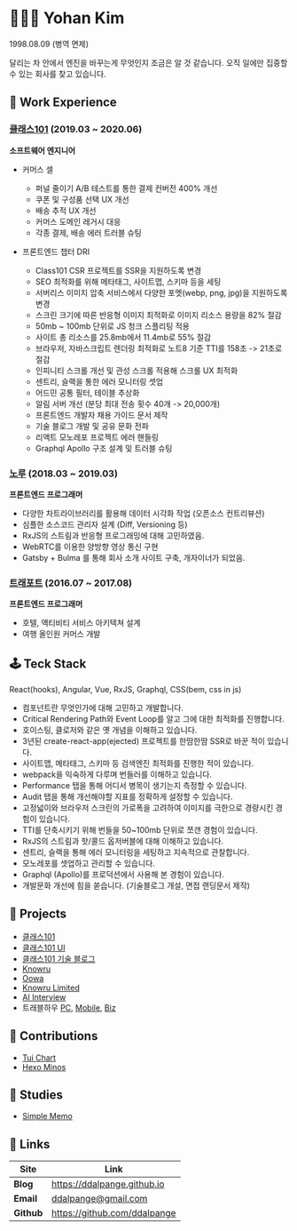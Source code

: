 # 👨🏻‍💻 Yohan Kim

1998.08.09 (병역 면제)

달리는 차 안에서 엔진을 바꾸는게 무엇인지 조금은 알 것 같습니다.
오직 일에만 집중할 수 있는 회사를 찾고 있습니다.


## 📌 Work Experience

### [클래스101](https://class101.net) (2019.03 ~ 2020.06)

**소프트웨어 엔지니어**

- 커머스 셀
  - 퍼널 줄이기 A/B 테스트를 통한 결제 컨버전 400% 개선
  - 쿠폰 및 구성품 선택 UX 개선 
  - 배송 추적 UX 개선
  - 커머스 도메인 레거시 대응
  - 각종 결제, 배송 에러 트러블 슈팅
  
- 프론트엔드 챕터 DRI
  - Class101 CSR 프로젝트를 SSR을 지원하도록 변경
  - SEO 최적화를 위해 메타태그, 사이트맵, 스키마 등을 세팅
  - 서버리스 이미지 압축 서비스에서 다양한 포멧(webp, png, jpg)을 지원하도록 변경 
  - 스크린 크기에 따른 반응형 이미지 최적화로 이미지 리소스 용량을 82% 절감 
  - 50mb ~ 100mb 단위로 JS 청크 스플리팅 적용 
  - 사이트 총 리소스를 25.8mb에서 11.4mb로 55% 절감
  - 브라우저, 자바스크립트 렌더링 최적화로 노트8 기준 TTI를 158초 -> 21초로 절감
  - 인피니티 스크롤 개선 및 관성 스크롤 적용해 스크롤 UX 최적화
  - 센트리, 슬랙을 통한 에러 모니터링 셋업
  - 어드민 공통 필터, 테이블 추상화
  - 알림 서버 개선 (분당 최대 전송 횟수 40개 -> 20,000개)
  - 프론트엔드 개발자 채용 가이드 문서 제작
  - 기술 블로그 개발 및 공유 문화 전파
  - 리액트 모노레포 프로젝트 에러 핸들링 
  - Graphql Apollo 구조 설계 및 트러블 슈팅 

### [노루](http://knowru.com) (2018.03 ~ 2019.03)

**프론트엔드 프로그래머**

- 다양한 차트라이브러리를 활용해 데이터 시각화 작업 (오픈소스 컨트리뷰션)
- 심플한 소스코드 관리자 설계 (Diff, Versioning 등)
- RxJS의 스트림과 반응형 프로그래밍에 대해 고민하였음.
- WebRTC를 이용한 양방향 영상 통신 구현
- Gatsby + Bulma 를 통해 회사 소개 사이트 구축, 개자이너가 되었음.

### [트래포트](https://m.travelhow.com) (2016.07 ~ 2017.08)

**프론트엔드 프로그래머**

- 호텔, 액티비티 서비스 아키텍쳐 설계
- 여행 올인원 커머스 개발

## 🕹 Teck Stack


React(hooks), Angular, Vue, RxJS, Graphql, CSS(bem, css in js)

- 컴포넌트란 무엇인가에 대해 고민하고 개발합니다.
- Critical Rendering Path와 Event Loop를 알고 그에 대한 최적화를 진행합니다.
- 호이스팅, 클로저와 같은 옛 개념을 이해하고 있습니다.
- 3년된 create-react-app(ejected) 프로젝트를 한땀한땀 SSR로 바꾼 적이 있습니다. 
- 사이트맵, 메타태그, 스키마 등 검색엔진 최적화를 진행한 적이 있습니다.
- webpack을 익숙하게 다루며 번들러를 이해하고 있습니다.
- Performance 탭을 통해 어디서 병목이 생기는지 측정할 수 있습니다.
- Audit 탭을 통해 개선해야할 지표를 정확하게 설정할 수 있습니다.
- 고정넓이와 브라우저 스크린의 가로폭을 고려하여 이미지를 극한으로 경량시킨 경험이 있습니다.
- TTI를 단축시키기 위해 번들을 50~100mb 단위로 쪼갠 경험이 있습니다.
- RxJS의 스트림과 핫/콜드 옵저버블에 대해 이해하고 있습니다.
- 센트리, 슬랙을 통해 에러 모니터링을 세팅하고 지속적으로 관찰합니다.
- 모노레포를 셋업하고 관리할 수 있습니다.
- Graphql (Apollo)를 프로덕션에서 사용해 본 경험이 있습니다.
- 개발문화 개선에 힘을 쏟습니다. (기술블로그 개설, 면접 랜딩문서 제작)

## 🚀 Projects

- [클래스101](https://class101.net)
- [클래스101 UI](https://ui.class101.dev/)
- [클래스101 기술 블로그](https://class101.dev/)
- [Knowru](https://www.knowru.com)
- [Oowa](https://oowa.io)
- [Knowru Limited](https://www.knowrulimited.com)
- [AI Interview](https://www.ai-interview.com)
- 트래블하우 [PC](https://www.travelhow.com), [Mobile](https://m.travelhow.com), [Biz](https://biz.travelhow.biz)

## 🎨 Contributions

- [Tui Chart](https://github.com/nhnent/tui.chart)
- [Hexo Minos](https://github.com/ppoffice/hexo-theme-minos)

## 📖 Studies

- [Simple Memo](https://github.com/ddalpange/simple-memo)

## 🔗 Links

| Site       | Link                         |
| ---------- | ---------------------------- |
| **Blog**   | https://ddalpange.github.io  |
| **Email**  | ddalpange@gmail.com          |
| **Github** | https://github.com/ddalpange |
